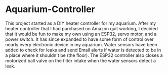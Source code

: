 # Aquarium-Controller

This project started as a DIY heater controller for my aquarium. After my heater controller that I had purchased on Amazon quit working, I decided that it would be fun to make my own using an ESP32, servo motor, and a power switch. It has since expanded to have some form of control over nearly every electronic device in my aquarium. Water sensors have been added to check for leaks and send Email alerts if water is detected to be in a place where it shouldn't be (the floor). The ESP32 controller also closes a motorized ball valve on the filter intake when the water sensors detect a leak. 

